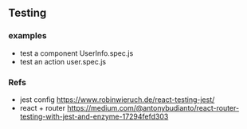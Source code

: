 

## Testing
### examples
- test a component UserInfo.spec.js
- test an action user.spec.js



### Refs
- jest config  https://www.robinwieruch.de/react-testing-jest/
- react + router https://medium.com/@antonybudianto/react-router-testing-with-jest-and-enzyme-17294fefd303

